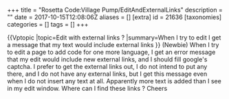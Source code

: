 +++
title = "Rosetta Code:Village Pump/EditAndExternalLinks"
description = ""
date = 2017-10-15T12:08:06Z
aliases = []
[extra]
id = 21636
[taxonomies]
categories = []
tags = []
+++

{{Vptopic
|topic=Edit with external links ?
|summary=When I try to edit I get a message that my text would include external links
}}
(Newbie) When I try to edit a page to add code for one more language, I get an error message that my edit would include new external links, and I should fill google's captcha.
I prefer to get the external links out, I do not intend to put any there, and I do not have any external links, but I get this message even when I do not insert any text at all. Apparently more text is added than I see in my edit window. Where can I find these links ?
Cheers
